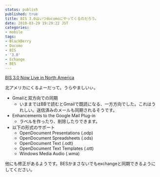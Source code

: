 ```yaml
---
status: publish
published: true
title: BIS 3.0はいつdocomoにやってくるのだろう。
date: 2010-03-29 19:29:22 JST
categories:
- mobile
tags:
- BlackBerry
- Docomo
- BIS
- '3.0'
- Echange
- BES
---
```

<a href="http://www.berryreview.com/2010/03/29/bis-3-0-now-live-in-north-america/">BIS 3.0 Now Live in North America</a>

北アメリカにくるよーだって。うらやましいぃ。
<ul>
	<li>Gmailと双方向での同期
<ul>
	<li>いままではBBで読むとGmailで既読になる、一方方向でした。これはうれしい。送信済みのメールも同期されるそうです。</li>
</ul>
</li>
	<li>Enhancements to the Google Mail Plug-in
<ul>
	<li>ラベルを作ったり、削除したりできます。</li>
</ul>
</li>
	<li>以下の形式のサポート
<ul>
	<li>OpenDocument Presentations (.odp)</li>
	<li>OpenDocument Spreadsheets (.ods)</li>
	<li>OpenDocument Text (.odt)</li>
	<li>OpenDocument Text Templates (.ott)</li>
	<li>Windows Media Audio (.wma)</li>
</ul>
</li>
</ul>
他にも修正があるようです。BESかまさないでもexchangeと同期できるようにしてください。
